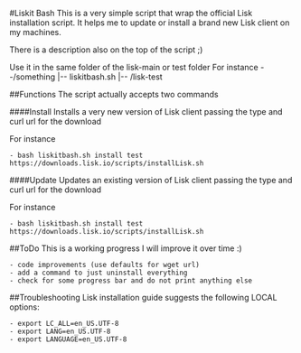 #Liskit Bash
This is a very simple script that wrap the official Lisk installation script.
It helps me to update or install a brand new Lisk client on my machines.

There is a description also on the top of the script ;)

Use it in the same folder of the lisk-main or test folder
For instance
    --/something
                |-- liskitbash.sh
                |-- /lisk-test

##Functions
The script actually accepts two commands

####Install
Installs a very new version of Lisk client passing the type and curl url for the download

For instance

    - bash liskitbash.sh install test https://downloads.lisk.io/scripts/installLisk.sh

####Update
Updates an existing version of Lisk client passing the type and curl url for the download

For instance

    - bash liskitbash.sh install test https://downloads.lisk.io/scripts/installLisk.sh

##ToDo
This is a working progress I will improve it over time :)

    - code improvements (use defaults for wget url)
    - add a command to just uninstall everything
    - check for some progress bar and do not print anything else

##Troubleshooting
Lisk installation guide suggests the following LOCAL options:

    - export LC_ALL=en_US.UTF-8
    - export LANG=en_US.UTF-8
    - export LANGUAGE=en_US.UTF-8
